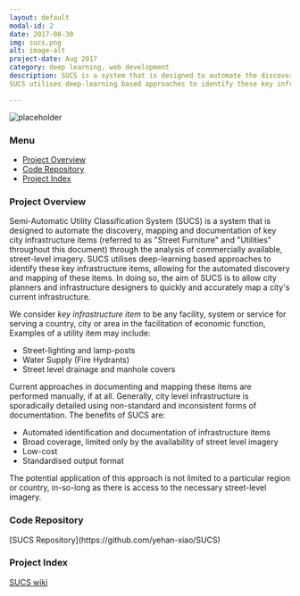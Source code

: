 ```yaml
---
layout: default
modal-id: 2
date: 2017-08-30
img: sucs.png
alt: image-alt
project-date: Aug 2017
category: deep learning, web development
description: SUCS is a system that is designed to automate the discovery, mapping and documentation of key city infrastructure items through the analysis of commercially available, street-level imagery.
SUCS utilises deep-learning based approaches to identify these key infrastructure items, allowing for the automated discovery and mapping of these items. In doing so, the aim of SUCS is to allow city planners and infrastructure designers to quickly and accurately map a city's current infrastructure. <a href="https://github.com/yehan-xiao/SUCS">Click to See More</a>.

---
```

![placeholder](http://osvz68mjl.bkt.clouddn.com/cover2.gif)

### Menu
- [Project Overview](#1)
- [Code Repository](#2)
- [Project Index](#3)


<h3 id="1">Project Overview</h3>

Semi-Automatic Utility Classification System (SUCS) is a system that is designed to automate the discovery, mapping and documentation of key city infrastructure items (referred to as "Street Furniture" and "Utilities" throughout this document) through the analysis of commercially available, street-level imagery.
SUCS utilises deep-learning based approaches to identify these key infrastructure items, allowing for the automated discovery and mapping of these items.
In doing so, the aim of SUCS is to allow city planners and infrastructure designers to quickly and accurately map a city's current infrastructure.

We consider *key infrastructure item* to be any facility, system or service for serving a country, city or area in the facilitation of economic function,
Examples of a utility item may include:

* Street-lighting and lamp-posts
* Water Supply (Fire Hydrants)
* Street level drainage and manhole covers

Current approaches in documenting and mapping these items are performed manually, if at all.
Generally, city level infrastructure is sporadically detailed using non-standard and inconsistent forms of documentation.
The benefits of SUCS are:

* Automated identification and documentation of infrastructure items
* Broad coverage, limited only by the availability of street level imagery 
* Low-cost
* Standardised output format

The potential application of this approach is not limited to a particular region or country, in-so-long as there is access to the necessary street-level imagery.


<h3 id="2">Code Repository</h3>
[SUCS Repository](https://github.com/yehan-xiao/SUCS)


<h3 id="3">Project Index</h3>

[SUCS wiki](https://github.com/yehan-xiao/SUCS-wiki/blob/master/home.md)